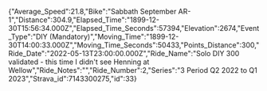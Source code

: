 {"Average_Speed":21.8,"Bike":"Sabbath September AR-1","Distance":304.9,"Elapsed_Time":"1899-12-30T15:56:34.000Z","Elapsed_Time_Seconds":57394,"Elevation":2674,"Event_Type":"DIY (Mandatory)","Moving_Time":"1899-12-30T14:00:33.000Z","Moving_Time_Seconds":50433,"Points_Distance":300,"Ride_Date":"2022-05-13T23:00:00.000Z","Ride_Name":"Solo DIY 300 validated - this time I didn't see Henning at Wellow","Ride_Notes":"","Ride_Number":2,"Series":"3 Period Q2 2022 to Q1 2023","Strava_id":7143300275,"id":33}